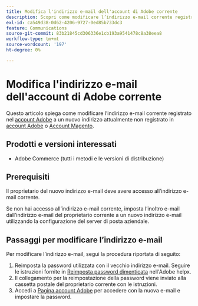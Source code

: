 ```yaml
---
title: Modifica l'indirizzo e-mail dell'account di Adobe corrente
description: Scopri come modificare l’indirizzo e-mail corrente registrato nell’account di Adobe in un nuovo indirizzo attualmente non registrato nell’account di Adobe o nell’account di Magento.
exl-id: ca549d38-0d62-4206-9727-0ed85b733dc3
feature: Communications
source-git-commit: 83b21845cd306336e1cb193a9541478c8a38eea8
workflow-type: tm+mt
source-wordcount: '197'
ht-degree: 0%

---
```


# Modifica l&#39;indirizzo e-mail dell&#39;account di Adobe corrente

Questo articolo spiega come modificare l’indirizzo e-mail corrente registrato nel [account Adobe](https://account.adobe.com/) a un nuovo indirizzo attualmente non registrato in [account Adobe](https://account.adobe.com/) o [Account Magento](https://account.magento.com/).

## Prodotti e versioni interessati

* Adobe Commerce (tutti i metodi e le versioni di distribuzione)

## Prerequisiti

Il proprietario del nuovo indirizzo e-mail deve avere accesso all’indirizzo e-mail corrente.

Se non hai accesso all’indirizzo e-mail corrente, imposta l’inoltro e-mail dall’indirizzo e-mail del proprietario corrente a un nuovo indirizzo e-mail utilizzando la configurazione del server di posta aziendale.

## Passaggi per modificare l’indirizzo e-mail

Per modificare l’indirizzo e-mail, segui la procedura riportata di seguito:

1. Reimposta la password utilizzata con il vecchio indirizzo e-mail. Seguire le istruzioni fornite in [Reimposta password dimenticata](https://helpx.adobe.com/manage-account/using/change-or-reset-password.html) nell&#39;Adobe helpx.
1. Il collegamento per la reimpostazione della password viene inviato alla cassetta postale del proprietario corrente con le istruzioni.
1. Accedi a [Pagina account Adobe](https://account.adobe.com) per accedere con la nuova e-mail e impostare la password.
